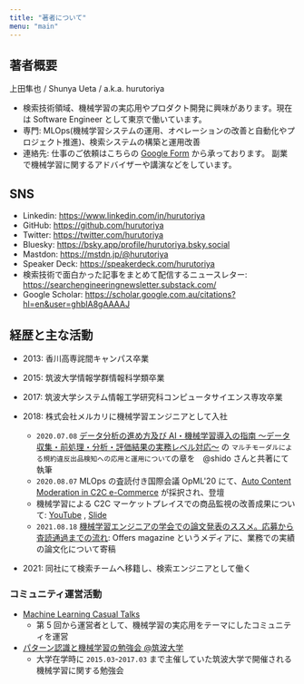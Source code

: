 ```yaml
---
title: "著者について"
menu: "main"
---
```


## 著者概要

上田隼也 / Shunya Ueta / a.k.a. hurutoriya

- 検索技術領域、機械学習の実応用やプロダクト開発に興味があります。現在は Software Engineer として東京で働いています。
- 専門: MLOps(機械学習システムの運用、オペレーションの改善と自動化やプロジェクト推進)、検索システムの構築と運用改善
- 連絡先: 仕事のご依頼はこちらの [Google Form](https://forms.gle/u4By33EpvdUoGbhTA) から承っております。
  副業で機械学習に関するアドバイザーや講演などをしています。

## SNS

- Linkedin: https://www.linkedin.com/in/hurutoriya
- GitHub: https://github.com/hurutoriya
- Twitter: https://twitter.com/hurutoriya
- Bluesky: https://bsky.app/profile/hurutoriya.bsky.social
- Mastdon: https://mstdn.jp/@hurutoriya
- Speaker Deck: https://speakerdeck.com/hurutoriya
- 検索技術で面白かった記事をまとめて配信するニュースレター: https://searchengineeringnewsletter.substack.com/
- Google Scholar: https://scholar.google.com.au/citations?hl=en&user=ghbIA8gAAAAJ

## 経歴と主な活動

- 2013: 香川高専詫間キャンパス卒業
- 2015: 筑波大学情報学群情報科学類卒業
- 2017: 筑波大学システム情報工学研究科コンピュータサイエンス専攻卒業
- 2018: 株式会社メルカリに機械学習エンジニアとして入社

  - `2020.07.08` [データ分析の進め方及び AI・機械学習導入の指南 ～データ収集・前処理・分析・評価結果の実務レベル対応～](https://johokiko.co.jp/publishing/BC200701.php) の `マルチモーダルによる規約違反出品検知への応用と運用について`の章を　@shido さんと共著にて執筆
  - `2020.08.07` MLOps の査読付き国際会議 OpML'20 にて、[Auto Content Moderation in C2C e-Commerce](https://www.usenix.org/conference/opml20/presentation/ueta) が採択され、登壇
  - 機械学習による C2C マーケットプレイスでの商品監視の改善成果について: [YouTube](https://www.youtube.com/watch?v=_rvEcH_zyt4)
    , [Slide](https://speakerdeck.com/hurutoriya/auto-content-moderation-in-c2c-e-commerce-at-opml20)
  - `2021.08.18` [機械学習エンジニアの学会での論文発表のススメ。応募から査読通過までの流れ](https://offers.jp/media/sidejob/workstyle/a_1966): Offers magazine というメディアに、業務での実績の論文化について寄稿

- 2021: 同社にて検索チームへ移籍し、検索エンジニアとして働く

### コミュニティ運営活動

- [Machine Learning Casual Talks](https://mlct.connpass.com/)
  - 第 5 回から運営者として、機械学習の実応用をテーマにしたコミュニティを運営
- [パターン認識と機械学習の勉強会 @筑波大学](https://cs-cafe.connpass.com/)
  - 大学在学時に `2015.03`-`2017.03` まで主催していた筑波大学で開催される機械学習に関する勉強会
